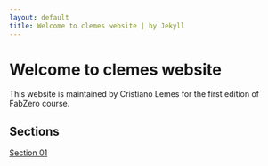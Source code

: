 ```yaml
---
layout: default
title: Welcome to clemes website | by Jekyll
---
```


# Welcome to clemes website

This website is maintained by Cristiano Lemes for the first edition of FabZero course.

## Sections

[Section 01](section01)
